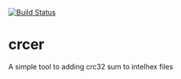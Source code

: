 [![Build Status](https://travis-ci.org/marcinbor85/crcer.svg?branch=master)](https://travis-ci.org/marcinbor85/crcer)
# crcer
A simple tool to adding crc32 sum to intelhex files

